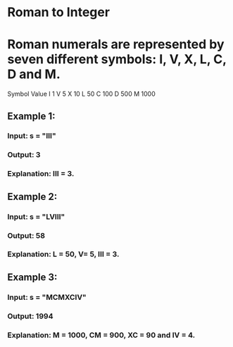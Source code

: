 # Roman to Integer

# Roman numerals are represented by seven different symbols: I, V, X, L, C, D and M.

Symbol       Value
I             1
V             5
X             10
L             50
C             100
D             500
M             1000

## Example 1:

### Input: s = "III"
### Output: 3
### Explanation: III = 3.

## Example 2:

### Input: s = "LVIII"
### Output: 58
### Explanation: L = 50, V= 5, III = 3.

## Example 3:

### Input: s = "MCMXCIV"
### Output: 1994
### Explanation: M = 1000, CM = 900, XC = 90 and IV = 4.
